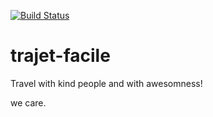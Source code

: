 [![Build Status](https://travis-ci.org/iakoi/trajet-facile.svg?branch=master)](https://travis-ci.org/iakoi/trajet-facile)

# trajet-facile

Travel with kind people and with awesomness!

we care.
